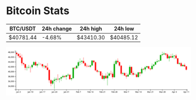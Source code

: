 # Bitcoin Stats

BTC/USDT|24h change|24h high|24h low|
|---|---|---|---|
|$40781.44|-4.68%|$43410.30|$40485.12|

<img src="./chart.svg">
